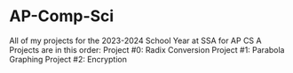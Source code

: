 # AP-Comp-Sci
All of my projects for the 2023-2024 School Year at SSA for AP CS A
Projects are in this order:
Project #0: Radix Conversion
Project #1: Parabola Graphing
Project #2: Encryption
